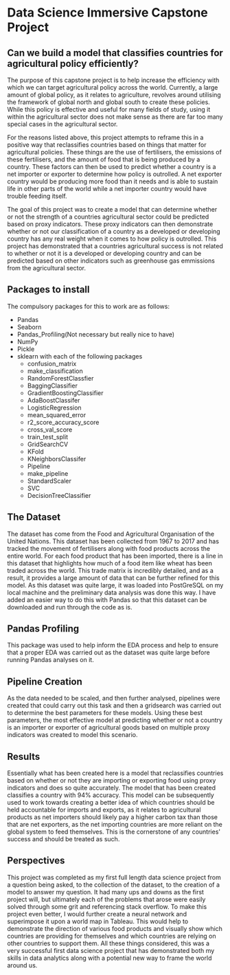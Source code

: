 # Data Science Immersive Capstone Project
## Can we build a model that classifies countries for agricultural policy efficiently?
The purpose of this capstone project is to help increase the efficiency with which we can target agricultural policy across the world. Currently, a large amount of global policy, as it relates to agriculture, revolves around utilising the framework of global north and global south to create these policies. While this policy is effective and useful for many fields of study, using it within the agricultural sector does not make sense as there are far too many special cases in the agricultural sector. 

For the reasons listed above, this project attempts to reframe this in a positive way that reclassifies countries based on things that matter for agricultural policies. These things are the use of fertilisers, the emissions of these fertilisers, and the amount of food that is being produced by a country. These factors can then be used to predict whether a country is a net importer or exporter to determine how policy is outrolled. A net exporter country would be producing more food than it needs and is able to sustain life in other parts of the world while a net importer country would have trouble feeding itself.

The goal of this project was to create a model that can determine whether or not the strength of a countries agricultural sector could be predicted based on proxy indicators. These proxy indicators can then demonstrate whether or not our classification of a country as a developed or developing country has any real weight when it comes to how policy is outrolled. This project has demonstrated that a countries agricultural success is not related to whether or not it is a developed or developing country and can be predicted based on other indicators such as greenhouse gas emmissions from the agricultural sector.

## Packages to install
The compulsory packages for this to work are as follows:
* Pandas
* Seaborn 
* Pandas_Profiling(Not necessary but really nice to have)
* NumPy
* Pickle
* sklearn with each of the following packages
  - confusion_matrix
  - make_classification
  - RandomForestClassfier 
  - BaggingClassifier
  - GradientBoostingClassifier
  - AdaBoostClassifer
  - LogisticRegression
  - mean_squared_error
  - r2_score_accuracy_score
  - cross_val_score
  - train_test_split
  - GridSearchCV
  - KFold
  - KNeighborsClassifer
  - Pipeline
  - make_pipeline
  - StandardScaler
  - SVC
  - DecisionTreeClassifier


## The Dataset

The dataset has come from the Food and Agricultural Organisation of the United Nations. This dataset has been collected from 1967 to 2017 and has tracked the movement of fertilisers along with food products across the entire world. For each food product that has been imported, there is a line in this dataset that highlights how much of a food item like wheat has been traded across the world. This trade matrix is incredibly detailed, and as a result, it provides a large amount of data that can be further refined for this model. As this dataset was quite large, it was loaded into PostGreSQL on my local machine and the preliminary data analysis was done this way. I have added an easier way to do this with Pandas so that this dataset can be downloaded and run through the code as is. 

## Pandas Profiling
This package was used to help inform the EDA process and help to ensure that a proper EDA was carried out as the dataset was quite large before running Pandas analyses on it. 

## Pipeline Creation
As the data needed to be scaled, and then further analysed, pipelines were created that could carry out this task and then a gridsearch was carried out to determine the best parameters for these models. Using these best parameters, the most effective model at predicting whether or not a country is an importer or exporter of agricultural goods based on multiple proxy indicators was created to model this scenario. 

## Results

Essentially what has been created here is a model that reclassifies countries based on whether or not they are importing or exporting food using proxy indicators and does so quite accurately. The model that has been created classifies a country with 94% accuracy. This model can be subsequently used to work towards creating a better idea of which countries should be held accountable for imports and exports, as it relates to agricultural products as net importers should likely pay a higher carbon tax than those that are net exporters, as the net importing countries are more reliant on the global system to feed themselves. This is the cornerstone of any countries' success and should be treated as such. 

## Perspectives
This project was completed as my first full length data science project from a question being asked, to the collection of the dataset, to the creation of a model to answer my question. It had many ups and downs as the first project will, but ultimately each of the problems that arose were easily solved through some grit and referencing stack overflow. To make this project even better, I would further create a neural network and superimpose it upon a world map in Tableau. This would help to demonstrate the direction of various food products and visually show which countries are providing for themselves and which countries are relying on other countries to support them. All these things considered, this was a very successful first data science project that has demonstrated both my skills in data analytics along with a potential new way to frame the world around us.  
